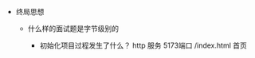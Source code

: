 - 终局思想

    - 什么样的面试题是字节级别的
        - 初始化项目过程发生了什么？
            http 服务 5173端口
            /index.html 首页

            <script type="module" src="/src/main.js">
            Vue项目是一个应用，不是几个小文件 运行起来是非常复杂
           模块化组织文件
            js 早期 模块化能力弱 node require commonjs -> es6 import ESModule
            vit(快) 是一个现代化前端应用的构件工具( Webpack区别 require 模块化能力差且慢)
            它基于 ES2015(ES6) 的模块系统，
            使用新的 ES 标准，
            无需依赖其他工具，同时支持开发环境和生产环境构建。
            main.js 是单点入口，引入依赖文件和各个模块，项目就运行起来了
            type module 告诉浏览器以ESModule来解析文件的依赖 import